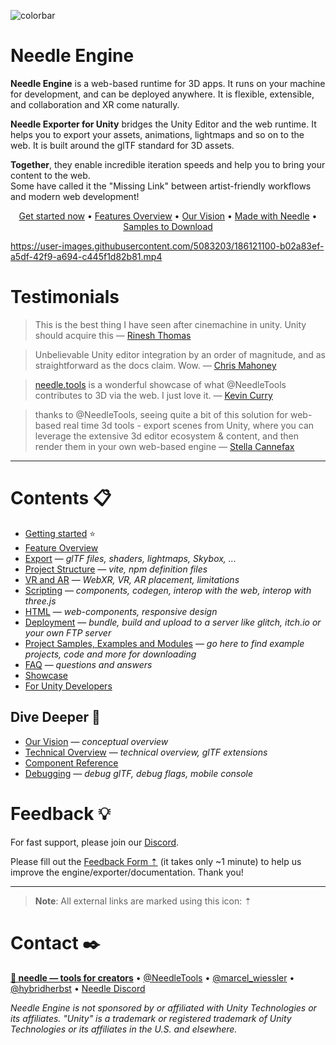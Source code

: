 ![colorbar](https://user-images.githubusercontent.com/5083203/180309860-542e6882-163c-4e11-9555-2c669ad72472.png)

# Needle Engine

**Needle Engine** is a web-based runtime for 3D apps. It runs on your machine for development, and can be deployed anywhere. It is flexible, extensible, and collaboration and XR come naturally.  

**Needle Exporter for Unity** bridges the Unity Editor and the web runtime. It helps you to export your assets, animations, lightmaps and so on to the web. It is built around the glTF standard for 3D assets.  

**Together**, they enable incredible iteration speeds and help you to bring your content to the web.  
Some have called it the "Missing Link" between artist-friendly workflows and modern web development!

<p align="center">
<a href="./documentation/getting-started.md">Get started now</a> • <a href="https://fwd.needle.tools/needle-engine/docs/features-overview">Features Overview</a> • <a href="./documentation/vision.md">Our Vision</a> • <a href="https://fwd.needle.tools/needle-engine/projects">Made with Needle</a> • <a href="https://github.com/needle-tools/needle-engine-support/blob/main/documentation/samples-and-modules.md">Samples to Download</a>
</p>


https://user-images.githubusercontent.com/5083203/186121100-b02a83ef-a5df-42f9-a694-c445f1d82b81.mp4


# Testimonials

> This is the best thing I have seen after cinemachine in unity. Unity should acquire this — [Rinesh Thomas](https://twitter.com/rineshthomas/status/1566342798063947777?t=z6sG3Z7mol-NfIRfTTKqCQ&s=19)

> Unbelievable Unity editor integration by an order of magnitude, and as straightforward as the docs claim. Wow. — [Chris Mahoney](https://twitter.com/mahoneymatic/status/1562981022932684800?t=qNqojoZkk2CZrJa7dGzqng&s=19)

> [needle.tools](https://needle.tools) is a wonderful showcase of what @NeedleTools contributes to 3D via the web. I just love it. — [Kevin Curry](https://twitter.com/kmcurry/status/1574333302022062080)

> thanks to @NeedleTools, seeing quite a bit of this solution for web-based real time 3d tools - export scenes from Unity, where you can leverage the extensive 3d editor ecosystem & content, and then render them in your own web-based engine — [Stella Cannefax](https://twitter.com/0xstella/status/1574853012585172993)


---

# Contents 📋
- [Getting started](./documentation/getting-started.md) ⭐
- [Feature Overview](./documentation/features-overview.md)
- [Export](./documentation/export.md) — *glTF files, shaders, lightmaps, Skybox, ...*
- [Project Structure](./documentation/project_structure.md) — *vite, npm definition files*
- [VR and AR](./documentation/xr.md) — *WebXR, VR, AR placement, limitations*
- [Scripting](./documentation/scripting.md) — *components, codegen, interop with the web, interop with three.js*
- [HTML](./documentation/html.md) — *web-components, responsive design*
- [Deployment](./documentation/deployment.md) — *bundle, build and upload to a server like glitch, itch.io or your own FTP server*
- [Project Samples, Examples and Modules](./documentation/samples-and-modules.md) — *go here to find example projects, code and more for downloading*
- [FAQ](./documentation/faq.md) — *questions and answers*  
- [Showcase](./documentation/examples.md)
- [For Unity Developers](./documentation/for-unity-developers.md)

## Dive Deeper 🐠
- [Our Vision](./documentation/vision.md) — *conceptual overview*
- [Technical Overview](./documentation/technical-overview.md) — *technical overview, glTF extensions*
- [Component Reference](./documentation/component-reference.md)
- [Debugging](./documentation/debugging.md) — *debug glTF, debug flags, mobile console*

# Feedback 💡

For fast support, please join our [Discord](https://discord.needle.tools).

Please fill out the [Feedback Form ⇡](https://fwd.needle.tools/needle-engine/feedback) (it takes only ~1 minute) to help us improve the engine/exporter/documentation. Thank you!

---

> **Note**: All external links are marked using this icon: ⇡

# Contact ✒️
<b>[🌵 needle — tools for creators](https://needle.tools)</b> • 
[@NeedleTools](https://twitter.com/NeedleTools) • 
[@marcel_wiessler](https://twitter.com/marcel_wiessler) • 
[@hybridherbst](https://twitter.com/hybridherbst) • 
[Needle Discord](https://discord.needle.tools)



*Needle Engine is not sponsored by or affiliated with Unity Technologies or its affiliates. "Unity" is a trademark or registered trademark of Unity Technologies or its affiliates in the U.S. and elsewhere.*
